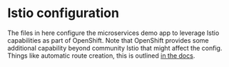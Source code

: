 # Istio configuration
The files in here configure the microservices demo app to leverage Istio capabilities as part of OpenShift. Note that OpenShift provides some additional capability beyond community Istio that might affect the config. Things like automatic route creation, this is outlined [in the docs](https://docs.openshift.com/container-platform/3.11/servicemesh-install/servicemesh-install.html#servicemesh-istio-comparison).
